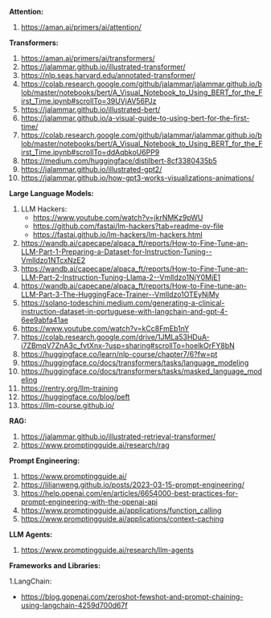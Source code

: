 **Attention:**
1.	https://aman.ai/primers/ai/attention/
    
**Transformers:**
1.	https://aman.ai/primers/ai/transformers/ 
2.	https://jalammar.github.io/illustrated-transformer/ 
3.	https://nlp.seas.harvard.edu/annotated-transformer/
   4. https://colab.research.google.com/github/jalammar/jalammar.github.io/blob/master/notebooks/bert/A_Visual_Notebook_to_Using_BERT_for_the_First_Time.ipynb#scrollTo=39UVjAV56PJz
5.	https://jalammar.github.io/illustrated-bert/ 
6.	https://jalammar.github.io/a-visual-guide-to-using-bert-for-the-first-time/ 
   7. https://colab.research.google.com/github/jalammar/jalammar.github.io/blob/master/notebooks/bert/A_Visual_Notebook_to_Using_BERT_for_the_First_Time.ipynb#scrollTo=ddAqbkoU6PP9
8.	https://medium.com/huggingface/distilbert-8cf3380435b5 
9.	https://jalammar.github.io/illustrated-gpt2/  
10. https://jalammar.github.io/how-gpt3-works-visualizations-animations/

**Large Language Models:**

1.	LLM Hackers:
    -	https://www.youtube.com/watch?v=jkrNMKz9pWU
    -	https://github.com/fastai/lm-hackers?tab=readme-ov-file 
    -	https://fastai.github.io/lm-hackers/lm-hackers.html
2.	https://wandb.ai/capecape/alpaca_ft/reports/How-to-Fine-Tune-an-LLM-Part-1-Preparing-a-Dataset-for-Instruction-Tuning--Vmlldzo1NTcxNzE2 
3.	  https://wandb.ai/capecape/alpaca_ft/reports/How-to-Fine-Tune-an-LLM-Part-2-Instruction-Tuning-Llama-2--Vmlldzo1NjY0MjE1 
4.	https://wandb.ai/capecape/alpaca_ft/reports/How-to-Fine-tune-an-LLM-Part-3-The-HuggingFace-Trainer--Vmlldzo1OTEyNjMy 
5.	https://solano-todeschini.medium.com/generating-a-clinical-instruction-dataset-in-portuguese-with-langchain-and-gpt-4-6ee9abfa41ae 
6.	https://www.youtube.com/watch?v=kCc8FmEb1nY
7.	https://colab.research.google.com/drive/1JMLa53HDuA-i7ZBmqV7ZnA3c_fvtXnx-?usp=sharing#scrollTo=hoelkOrFY8bN 
8.	https://huggingface.co/learn/nlp-course/chapter7/6?fw=pt 
9.	https://huggingface.co/docs/transformers/tasks/language_modeling 
10.	https://huggingface.co/docs/transformers/tasks/masked_language_modeling 
11.	https://rentry.org/llm-training 
12.	https://huggingface.co/blog/peft 
13. https://llm-course.github.io/

**RAG:**

1.	https://jalammar.github.io/illustrated-retrieval-transformer/ 
2.	https://www.promptingguide.ai/research/rag 

**Prompt Engineering:**

1.	https://www.promptingguide.ai/ 
2.	https://lilianweng.github.io/posts/2023-03-15-prompt-engineering/ 
3.	https://help.openai.com/en/articles/6654000-best-practices-for-prompt-engineering-with-the-openai-api 
4.	https://www.promptingguide.ai/applications/function_calling 
5.	https://www.promptingguide.ai/applications/context-caching

**LLM Agents:**

1.	https://www.promptingguide.ai/research/llm-agents

**Frameworks and Libraries:**

1.LangChain:
- https://blog.gopenai.com/zeroshot-fewshot-and-prompt-chaining-using-langchain-4259d700d67f 
